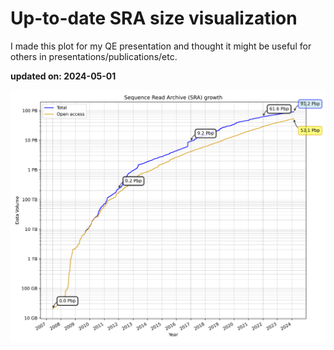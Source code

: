 # Up-to-date SRA size visualization

I made this plot for my QE presentation and thought it might be useful for others in presentations/publications/etc.

**updated on: 2024-05-01**


![SRA Data Growth](sra_data_growth.png)
